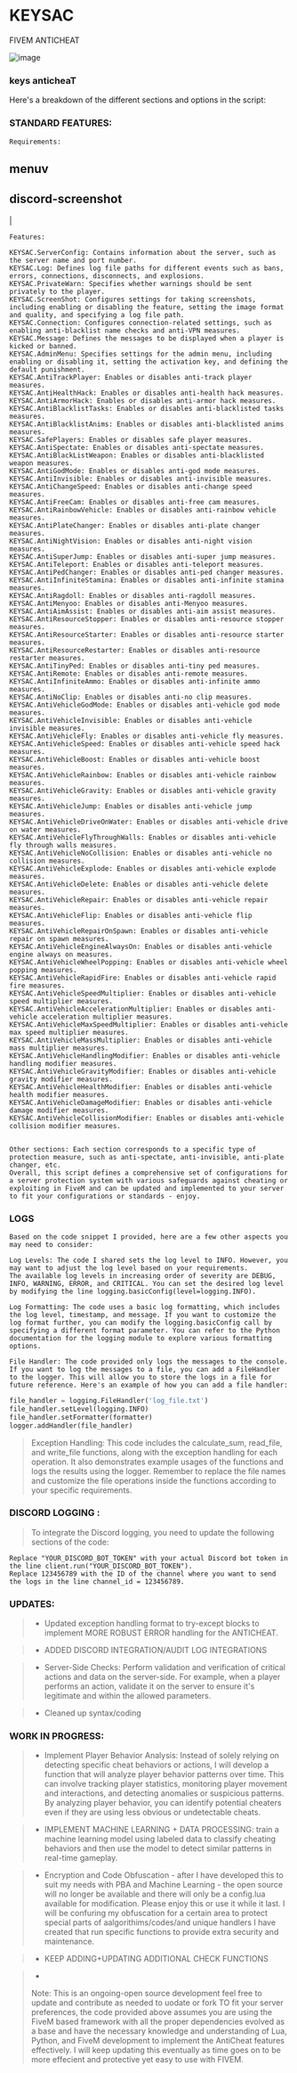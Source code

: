 # KEYSAC
FIVEM ANTICHEAT

![image](https://github.com/Ceilo/KEYSAC/assets/49612041/2454c60a-2803-4126-b5ee-594998fca473)

### keys anticheaT

Here's a breakdown of the different sections and options in the script:

### STANDARD FEATURES:

```
Requirements:
```
## menuv 
## discord-screenshot
|

```
Features:
```
```
KEYSAC.ServerConfig: Contains information about the server, such as the server name and port number.
KEYSAC.Log: Defines log file paths for different events such as bans, errors, connections, disconnects, and explosions.
KEYSAC.PrivateWarn: Specifies whether warnings should be sent privately to the player.
KEYSAC.ScreenShot: Configures settings for taking screenshots, including enabling or disabling the feature, setting the image format and quality, and specifying a log file path.
KEYSAC.Connection: Configures connection-related settings, such as enabling anti-blacklist name checks and anti-VPN measures.
KEYSAC.Message: Defines the messages to be displayed when a player is kicked or banned.
KEYSAC.AdminMenu: Specifies settings for the admin menu, including enabling or disabling it, setting the activation key, and defining the default punishment.
KEYSAC.AntiTrackPlayer: Enables or disables anti-track player measures.
KEYSAC.AntiHealthHack: Enables or disables anti-health hack measures.
KEYSAC.AntiArmorHack: Enables or disables anti-armor hack measures.
KEYSAC.AntiBlacklistTasks: Enables or disables anti-blacklisted tasks measures.
KEYSAC.AntiBlacklistAnims: Enables or disables anti-blacklisted anims measures.
KEYSAC.SafePlayers: Enables or disables safe player measures.
KEYSAC.AntiSpectate: Enables or disables anti-spectate measures.
KEYSAC.AntiBlackListWeapon: Enables or disables anti-blacklisted weapon measures.
KEYSAC.AntiGodMode: Enables or disables anti-god mode measures.
KEYSAC.AntiInvisible: Enables or disables anti-invisible measures.
KEYSAC.AntiChangeSpeed: Enables or disables anti-change speed measures.
KEYSAC.AntiFreeCam: Enables or disables anti-free cam measures.
KEYSAC.AntiRainbowVehicle: Enables or disables anti-rainbow vehicle measures.
KEYSAC.AntiPlateChanger: Enables or disables anti-plate changer measures.
KEYSAC.AntiNightVision: Enables or disables anti-night vision measures.
KEYSAC.AntiSuperJump: Enables or disables anti-super jump measures.
KEYSAC.AntiTeleport: Enables or disables anti-teleport measures.
KEYSAC.AntiPedChanger: Enables or disables anti-ped changer measures.
KEYSAC.AntiInfiniteStamina: Enables or disables anti-infinite stamina measures.
KEYSAC.AntiRagdoll: Enables or disables anti-ragdoll measures.
KEYSAC.AntiMenyoo: Enables or disables anti-Menyoo measures.
KEYSAC.AntiAimAssist: Enables or disables anti-aim assist measures.
KEYSAC.AntiResourceStopper: Enables or disables anti-resource stopper measures.
KEYSAC.AntiResourceStarter: Enables or disables anti-resource starter measures.
KEYSAC.AntiResourceRestarter: Enables or disables anti-resource restarter measures.
KEYSAC.AntiTinyPed: Enables or disables anti-tiny ped measures.
KEYSAC.AntiRemote: Enables or disables anti-remote measures.
KEYSAC.AntiInfiniteAmmo: Enables or disables anti-infinite ammo measures.
KEYSAC.AntiNoClip: Enables or disables anti-no clip measures.
KEYSAC.AntiVehicleGodMode: Enables or disables anti-vehicle god mode measures.
KEYSAC.AntiVehicleInvisible: Enables or disables anti-vehicle invisible measures.
KEYSAC.AntiVehicleFly: Enables or disables anti-vehicle fly measures.
KEYSAC.AntiVehicleSpeed: Enables or disables anti-vehicle speed hack measures.
KEYSAC.AntiVehicleBoost: Enables or disables anti-vehicle boost measures.
KEYSAC.AntiVehicleRainbow: Enables or disables anti-vehicle rainbow measures.
KEYSAC.AntiVehicleGravity: Enables or disables anti-vehicle gravity measures.
KEYSAC.AntiVehicleJump: Enables or disables anti-vehicle jump measures.
KEYSAC.AntiVehicleDriveOnWater: Enables or disables anti-vehicle drive on water measures.
KEYSAC.AntiVehicleFlyThroughWalls: Enables or disables anti-vehicle fly through walls measures.
KEYSAC.AntiVehicleNoCollision: Enables or disables anti-vehicle no collision measures.
KEYSAC.AntiVehicleExplode: Enables or disables anti-vehicle explode measures.
KEYSAC.AntiVehicleDelete: Enables or disables anti-vehicle delete measures.
KEYSAC.AntiVehicleRepair: Enables or disables anti-vehicle repair measures.
KEYSAC.AntiVehicleFlip: Enables or disables anti-vehicle flip measures.
KEYSAC.AntiVehicleRepairOnSpawn: Enables or disables anti-vehicle repair on spawn measures.
KEYSAC.AntiVehicleEngineAlwaysOn: Enables or disables anti-vehicle engine always on measures.
KEYSAC.AntiVehicleWheelPopping: Enables or disables anti-vehicle wheel popping measures.
KEYSAC.AntiVehicleRapidFire: Enables or disables anti-vehicle rapid fire measures.
KEYSAC.AntiVehicleSpeedMultiplier: Enables or disables anti-vehicle speed multiplier measures.
KEYSAC.AntiVehicleAccelerationMultiplier: Enables or disables anti-vehicle acceleration multiplier measures.
KEYSAC.AntiVehicleMaxSpeedMultiplier: Enables or disables anti-vehicle max speed multiplier measures.
KEYSAC.AntiVehicleMassMultiplier: Enables or disables anti-vehicle mass multiplier measures.
KEYSAC.AntiVehicleHandlingModifier: Enables or disables anti-vehicle handling modifier measures.
KEYSAC.AntiVehicleGravityModifier: Enables or disables anti-vehicle gravity modifier measures.
KEYSAC.AntiVehicleHealthModifier: Enables or disables anti-vehicle health modifier measures.
KEYSAC.AntiVehicleDamageModifier: Enables or disables anti-vehicle damage modifier measures.
KEYSAC.AntiVehicleCollisionModifier: Enables or disables anti-vehicle collision modifier measures.


Other sections: Each section corresponds to a specific type of protection measure, such as anti-spectate, anti-invisible, anti-plate changer, etc.
Overall, this script defines a comprehensive set of configurations for a server protection system with various safeguards against cheating or exploiting in FiveM and can be updated and implemented to your server to fit your configurations or standards - enjoy.

```

### LOGS

```
Based on the code snippet I provided, here are a few other aspects you may need to consider:

Log Levels: The code I shared sets the log level to INFO. However, you may want to adjust the log level based on your requirements. 
The available log levels in increasing order of severity are DEBUG, INFO, WARNING, ERROR, and CRITICAL. You can set the desired log level by modifying the line logging.basicConfig(level=logging.INFO).

Log Formatting: The code uses a basic log formatting, which includes the log level, timestamp, and message. If you want to customize the log format further, you can modify the logging.basicConfig call by specifying a different format parameter. You can refer to the Python documentation for the logging module to explore various formatting options.

File Handler: The code provided only logs the messages to the console. If you want to log the messages to a file, you can add a FileHandler to the logger. This will allow you to store the logs in a file for future reference. Here's an example of how you can add a file handler:
```
```python 
file_handler = logging.FileHandler('log_file.txt')
file_handler.setLevel(logging.INFO)
file_handler.setFormatter(formatter)
logger.addHandler(file_handler)
```
> Exception Handling: This code includes the calculate_sum, read_file, and write_file functions, along with the exception handling for each operation. It also demonstrates example usages of the functions and logs the results using the logger.
Remember to replace the file names and customize the file operations inside the functions according to your specific requirements.

### DISCORD LOGGING :

> To integrate the Discord logging, you need to update the following sections of the code:

```
Replace "YOUR_DISCORD_BOT_TOKEN" with your actual Discord bot token in the line client.run("YOUR_DISCORD_BOT_TOKEN").
Replace 123456789 with the ID of the channel where you want to send the logs in the line channel_id = 123456789.
```

### UPDATES:

> - Updated exception handling format to try-except blocks to implement MORE ROBUST ERROR handling for the ANTICHEAT.

> - ADDED DISCORD INTEGRATION/AUDIT LOG INTEGRATIONS

> - Server-Side Checks: Perform validation and verification of critical actions and data on the server-side. 
For example, when a player performs an action, validate it on the server to ensure it's legitimate and within the allowed parameters.

> - Cleaned up syntax/coding

### WORK IN PROGRESS:

> - Implement Player Behavior Analysis: Instead of solely relying on detecting specific cheat behaviors or actions, I will develop a function that will analyze player behavior patterns over time. 
This can involve tracking player statistics, monitoring player movement and interactions, and detecting anomalies or suspicious patterns. 
By analyzing player behavior, you can identify potential cheaters even if they are using less obvious or undetectable cheats.

> - IMPLEMENT MACHINE LEARNING + DATA PROCESSING:  train a machine learning model using labeled data to classify cheating behaviors and then use the model to detect similar patterns in real-time gameplay. 

> - Encryption and Code Obfuscation - after I have developed this to suit my needs with PBA and Machine Learning - the open source will no longer be available and there will only be a config.lua available for modification. 
Please enjoy this or use it while it last. I will be confuring my obfuscation for a certain area to protect special parts of aalgorithims/codes/and unique handlers I have created that run specific functions to provide extra security and maintenance.

> - KEEP ADDING+UPDATING ADDITIONAL CHECK FUNCTIONS

> - 
> Note: This is an ongoing-open source development feel free to update and contribute as needed to uodate or fork TO fit your server preferences, the code provided above assumes you are using the FiveM based framework with all the proper dependencies evolved as a base and have the necessary knowledge and understanding of Lua, Python, and FiveM development to implement the AntiCheat features effectively. I will keep updating this eventually as time goes on to be more effecient and protective yet easy to use with FIVEM.
